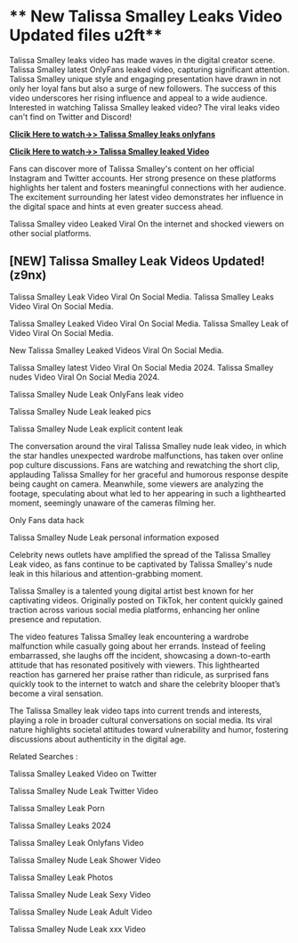 
# ** New Talissa Smalley Leaks Video Updated files u2ft** #

  Talissa Smalley leaks video has made waves in the digital creator scene.  Talissa Smalley latest OnlyFans leaked video, capturing significant attention.  Talissa Smalley unique style and engaging presentation have drawn in not only her loyal fans but also a surge of new followers. The success of this video underscores her rising influence and appeal to a wide audience. Interested in watching Talissa Smalley leaked video? The viral leaks video can't find on Twitter and Discord!

**[Clicik Here to watch->>  Talissa Smalley leaks onlyfans ](http://xflirt.top)**

**[Clicik Here to watch->>  Talissa Smalley leaked Video](http://xflirt.top)**

Fans can discover more of Talissa Smalley's content on her official Instagram and Twitter accounts. Her strong presence on these platforms highlights her talent and fosters meaningful connections with her audience. The excitement surrounding her latest video demonstrates her influence in the digital space and hints at even greater success ahead.

  Talissa Smalley video Leaked Viral On the internet and shocked viewers on other social platforms.

## [NEW] Talissa Smalley Leak Videos Updated!  (z9nx) ##

  Talissa Smalley Leak Video Viral On Social Media.  Talissa Smalley Leaks Video Viral On Social Media.

  Talissa Smalley Leaked Video Viral On Social Media.  Talissa Smalley Leak of Video Viral On Social Media.

New Talissa Smalley Leaked Videos Viral On Social Media.

  Talissa Smalley latest Video Viral On Social Media 2024.  Talissa Smalley nudes Video Viral On Social Media 2024.

  Talissa Smalley Nude Leak OnlyFans leak video

  Talissa Smalley Nude Leak leaked pics

  Talissa Smalley Nude Leak explicit content leak

The conversation around the viral Talissa Smalley nude leak video, in which the star handles unexpected wardrobe malfunctions, has taken over online pop culture discussions. Fans are watching and rewatching the short clip, applauding Talissa Smalley for her graceful and humorous response despite being caught on camera. Meanwhile, some viewers are analyzing the footage, speculating about what led to her appearing in such a lighthearted moment, seemingly unaware of the cameras filming her.

Only Fans data hack

  Talissa Smalley Nude Leak personal information exposed

Celebrity news outlets have amplified the spread of the Talissa Smalley Leak video, as fans continue to be captivated by Talissa Smalley's nude leak in this hilarious and attention-grabbing moment.

  Talissa Smalley is a talented young digital artist best known for her captivating videos. Originally posted on TikTok, her content quickly gained traction across various social media platforms, enhancing her online presence and reputation.

The video features Talissa Smalley leak encountering a wardrobe malfunction while casually going about her errands. Instead of feeling embarrassed, she laughs off the incident, showcasing a down-to-earth attitude that has resonated positively with viewers. This lighthearted reaction has garnered her praise rather than ridicule, as surprised fans quickly took to the internet to watch and share the celebrity blooper that’s become a viral sensation.

The Talissa Smalley leak video taps into current trends and interests, playing a role in broader cultural conversations on social media. Its viral nature highlights societal attitudes toward vulnerability and humor, fostering discussions about authenticity in the digital age.

Related Searches :

  Talissa Smalley Leaked Video on Twitter

  Talissa Smalley Nude Leak Twitter Video

  Talissa Smalley Leak Porn

  Talissa Smalley Leaks 2024

  Talissa Smalley Leak Onlyfans Video

  Talissa Smalley Nude Leak Shower Video

  Talissa Smalley Leak Photos

  Talissa Smalley Nude Leak Sexy Video

  Talissa Smalley Nude Leak Adult Video

  Talissa Smalley Nude Leak xxx Video


